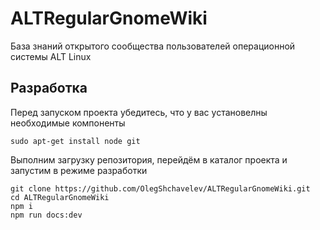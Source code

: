 # ALTRegularGnomeWiki

База знаний открытого сообщества пользователей операционной системы ALT Linux

## Разработка

Перед запуском проекта убедитесь, что у вас установелны необходимые компоненты

```
sudo apt-get install node git
```

Выполним загрузку репозитория, перейдём в каталог проекта и запустим в режиме разработки

```
git clone https://github.com/OlegShchavelev/ALTRegularGnomeWiki.git
cd ALTRegularGnomeWiki
npm i
npm run docs:dev
```